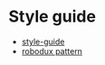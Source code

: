 # Style guide

- [style-guide](https://erock.io/redux-saga-style-guide)
- [robodux pattern](https://erock.io/redux-saga-style-guide/#the-robodux-pattern)